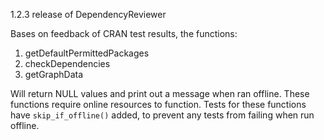 1.2.3 release of DependencyReviewer

Bases on feedback of CRAN test results, the functions:

1. getDefaultPermittedPackages
2. checkDependencies
3. getGraphData

Will return NULL values and print out a message when ran offline. These functions require online resources to function. Tests for these functions have `skip_if_offline()` added, to prevent any tests from failing when run offline.
